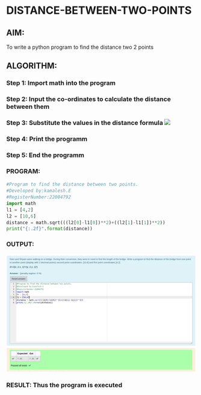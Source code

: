 # DISTANCE-BETWEEN-TWO-POINTS

## AIM:
To write a python program to find the distance two 2 points
## ALGORITHM:
### Step 1: Import math into the program
### Step 2: Input the co-ordinates to calculate the distance between them
### Step 3: Substitute the values in the distance formula  ![](formula.JPGs)
### Step 4: Print the programm
### Step 5: End the programm
### PROGRAM:
```python
#Program to find the distance between two points.
#Developed by:kamalesh.E
#RegisterNumber:22004792
import math
l1 = [4,2]
l2 = [10,6]
distance = math.sqrt(((l2[0]-l1[0])**2)+((l2[1]-l1[1])**2))
print("{:.2f}".format(distance))
```


### OUTPUT:
![](r.png)

### RESULT: Thus the program is executed
